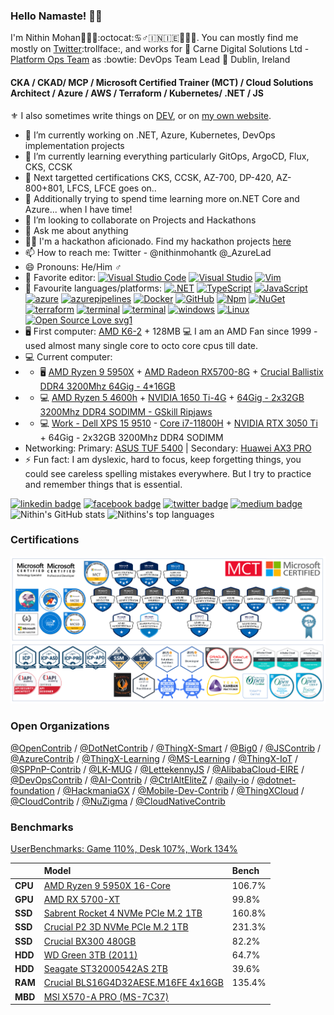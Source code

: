 ### Hello Namaste! 👋🏻 

I'm Nithin Mohan:name_badge::technologist::octocat::cancer::male_sign::india::ireland::see_no_evil::speak_no_evil::hear_no_evil:. You can mostly find me mostly on [Twitter](https://twitter.com/nithinmohantk):trollface:, and  works for :briefcase: Carne Digital Solutions Ltd  - [Platform Ops Team](https://www.carnegroup.com) as :bowtie: DevOps Team Lead  :pushpin: Dublin, Ireland   

#### CKA / CKAD/ MCP / Microsoft Certified Trainer (MCT) / Cloud Solutions Architect / Azure / AWS / Terraform / Kubernetes/ .NET / JS

:fleur_de_lis: I also sometimes write things on [DEV](https://dev.to/nithinmohantk), or on [my own website](https://www.nithinz.dev). 

- 🔭 I’m currently working on .NET, Azure, Kubernetes, DevOps implementation projects 
- 🌱 I’m currently learning everything particularly GitOps, ArgoCD, Flux, CKS, CCSK
- 🌱 Next targetted certifications CKS, CCSK, AZ-700, DP-420, AZ-800+801, LFCS, LFCE goes on..
- 🌱 Additionally trying to spend time learning more on.NET Core and Azure... when I have time!
- 👯 I’m looking to collaborate on Projects and Hackathons
- 💬 Ask me about anything
- 👩‍💻 I'm a hackathon aficionado. Find my hackathon projects [here](https://github.com/nithinmohantk)
- 📫 How to reach me: Twitter - @nithinmohantk @_AzureLad
- 😄 Pronouns: He/Him :male_sign:
- 📝 Favorite editor: [![Visual Studio Code](https://img.shields.io/badge/--007ACC?logo=visual%20studio%20code&logoColor=ffffff)](https://code.visualstudio.com/) [![Visual Studio](https://badgen.net/badge/icon/visualstudio?icon=visualstudio&label)](https://visualstudio.microsoft.com) [![Vim](https://img.shields.io/badge/--019733?logo=vim)](https://www.vim.org/) 
- 📝 Favourite languages/platforms: [![.NET](https://img.shields.io/badge/--512BD4?logo=.net&logoColor=ffffff)](https://dotnet.microsoft.com/) [![TypeScript](https://img.shields.io/badge/--3178C6?logo=typescript&logoColor=ffffff)](https://www.typescriptlang.org/) [![JavaScript](https://img.shields.io/badge/--F7DF1E?logo=javascript&logoColor=000)](https://www.javascript.com/) [![azure](https://badgen.net/badge/icon/azure?icon=azure&label)](https://azure.microsoft.com) [![azurepipelines](https://badgen.net/badge/icon/azurepipelines?icon=azurepipelines&label)](https://azure.microsoft.com) [![Docker](https://badgen.net/badge/icon/docker?icon=docker&label)](https://https://docker.com/) [![GitHub](https://badgen.net/badge/icon/github?icon=github&label)](https://github.com) [![Npm](https://badgen.net/badge/icon/npm?icon=npm&label)](https://https://npmjs.com/) [![NuGet](https://badgen.net/badge/icon/nuget?icon=nuget&label)](https://https://nuget.org/) [![terraform](https://badgen.net/badge/icon/terraform?icon=terraform&label)](https://https://www.terraform.com/) [![terminal](https://badgen.net/badge/icon/terminal?icon=terminal&label=windows)](https://www.terminal.com/) [![terminal](https://badgen.net/badge/icon/terminal?icon=core&label=powershell)](https://github.com/powershell/powershell/) [![windows](https://badgen.net/badge/icon/windows?icon=windows&label)](https://microsoft.com/windows/) [![Linux](https://badgen.net/badge/icon/linux?icon=linux&label=ubuntu)](https:/www.ubuntu.org/)  [![Open Source Love svg1](https://badges.frapsoft.com/os/v1/open-source.svg?v=103)](https://github.com/ellerbrock/open-source-badges/)
- 🖥️ First computer: [AMD K6-2](https://en.wikipedia.org/wiki/AMD_K6-2) + 128MB  💻 I am an AMD Fan since 1999 - used almost many single core to octo core cpus till date. 
- 💻 Current computer: 
- - 🖥️ [AMD Ryzen 9 5950X](https://www.amd.com/en/products/cpu/amd-ryzen-9-5950x) + [AMD Radeon RX5700-8G](https://www.techpowerup.com/vgabios/217058/xfx-rx5700-8192-191118) + [Crucial Ballistix DDR4 3200Mhz 64Gig - 4*16GB](https://www.techpowerup.com/review/crucial-ballistix-gaming-memory-ddr4-3200-mhz-cl16/)
- - 💻 [AMD Ryzen 5 4600h](https://www.amd.com/en/products/apu/amd-ryzen-5-4600h) + [NVIDIA 1650 Ti-4G](https://www.techpowerup.com/gpu-specs/geforce-gtx-1650-ti-mobile.c3517) + [64Gig - 2x32GB 3200Mhz DDR4 SODIMM - GSkill Ripjaws](https://www.memoryc.com/32156-64gb-g-skill-3200mhz-ddr4-so-dimm-laptop-memory-upgrade-kit-cl22-1-20v-pc4-25600-ripjaws-2x-32gb.html)
- - 💻 [Work - Dell XPS 15 9510](https://www.dell.com/en-ie/shop/laptops/xps-15-laptop/spd/xps-15-9510-laptop/cn95103cc) - [Core i7-11800H](https://ark.intel.com/content/www/us/en/ark/products/213803/intel-core-i711800h-processor-24m-cache-up-to-4-60-ghz.html)  + [NVIDIA RTX 3050 Ti](https://www.notebookcheck.net/NVIDIA-GeForce-RTX-3050-Ti-Laptop-GPU-Benchmarks-and-Specs.527430.0.html) + 64Gig - 2x32GB 3200Mhz DDR4 SODIMM
- Networking: Primary: [ASUS TUF 5400](https://www.asus.com/Networking-IoT-Servers/WiFi-Routers/ASUS-Gaming-Routers/TUF-Gaming-AX5400/)  | Secondary: [Huawei AX3 PRO](https://consumer.huawei.com/en/routers/ax3-quad-core/)
- ⚡ Fun fact: I am dyslexic, hard to focus, keep forgetting things, you could see careless spelling mistakes everywhere. But I try to practice and remember things that is essential. 

[![linkedin badge](https://img.shields.io/badge/nithinmohantk-(azurelad)-blue?style=flat&logo=linkedin)](https://www.linkedin.com/in/nithinmohantk/)
[![facebook badge](https://img.shields.io/badge/nithinmohantk-(azurelad)-blue?style=flat&logo=facebook)](https://facebook.com/nithinmohantk)
[![twitter badge](https://img.shields.io/badge/nithinmohantk-(azurelad)-blue?style=flat&logo=twitter)](https://twitter.com/nithinmohantk)
[![medium badge](https://img.shields.io/badge/nithinmohantk-(azurelad)-blue?style=flat&logo=web)](https://www.nithinz.dev)
![Nithin's GitHub stats](https://github-readme-stats.vercel.app/api?username=nithinmohantk&show_icons=true&theme=onedark)
![Nithins's top languages](https://github-readme-stats.vercel.app/api/top-langs/?username=nithinmohantk&theme=onedark)

### Certifications
![Cert Logos](https://raw.githubusercontent.com/nithinmohantk/nithinmohantk/main/certwall2.PNG?12333)
### Open Organizations 
[@OpenContrib](https://github.com/OpenContrib) / [@DotNetContrib](https://github.com/DotNetContrib) / [@ThingX-Smart](https://github.com/ThingX-Smart) / [@Big0](https://github.com/Bio0)  / [@JSContrib](https://github.com/JSContrib)  / [@AzureContrib](https://github.com/AzureContrib)  / [@ThingX-Learning](https://github.com/ThingX-Learning)  / [@MS-Learning](https://github.com/MS-Learning)  / [@ThingX-IoT](https://github.com/ThingX-IoT)  / [@SPPnP-Contrib](https://github.com/SPPnP-Contrib)  / [@LK-MUG](https://github.com/LK-MUG)  / [@LettekennyJS](https://github.com/LettekennyJS)  / [@AlibabaCloud-EIRE](https://github.com/AlibabaCloud-EIRE)   / [@DevOpsContrib](https://github.com/DevOpsContrib)  / [@AI-Contrib](https://github.com/AI-Contrib)  / [@CtrlAltEliteZ](https://github.com/CtrlAltEliteZ)  / [@aily-io](https://github.com/aily-io)  /  [@dotnet-foundation](https://github.com/dotnet-foundation)  / [@HackmaniaGX](https://github.com/HackmaniaGX)  /  [@Mobile-Dev-Contrib](https://github.com/Mobile-Dev-Contrib)  /  [@ThingXCloud](https://github.com/ThingXCloud)  / [@CloudContrib](https://github.com/CloudContrib)  / [@NuZigma](https://github.com/NuZigma)  / [@CloudNativeContrib](https://github.com/CloudNativeContrib)

### Benchmarks
[UserBenchmarks: Game 110%, Desk 107%, Work 134%](https://www.userbenchmark.com/UserRun/53266676)  

||Model|Bench
:----|:----|:----|
**CPU**|[AMD Ryzen 9 5950X 16-Core](https://cpu.userbenchmark.com/SpeedTest/1708514/AMD-Ryzen-9-5950X-16-Core-Processor)|106.7%
**GPU**|[AMD RX 5700-XT](https://gpu.userbenchmark.com/AMD-RX-5700-XT/Rating/4045)|99.8%
**SSD**|[Sabrent Rocket 4 NVMe PCIe M.2 1TB](https://ssd.userbenchmark.com/SpeedTest/844208/Sabrent-ROCKET-40-1TB)|160.8%
**SSD**|[Crucial P2 3D NVMe PCIe M.2 1TB](https://ssd.userbenchmark.com/SpeedTest/1312497/CT1000P2SSD8)|231.3%
**SSD**|[Crucial BX300 480GB](https://ssd.userbenchmark.com/Crucial-BX300-480GB/Rating/3947)|82.2%
**HDD**|[WD Green 3TB (2011)](https://hdd.userbenchmark.com/WD-Green-3TB-2011/Rating/1415)|64.7%
**HDD**|[Seagate ST32000542AS 2TB](https://hdd.userbenchmark.com/SpeedTest/696/ST32000542AS)|39.6%
**RAM**|[Crucial BLS16G4D32AESE.M16FE 4x16GB](https://ram.userbenchmark.com/SpeedTest/771088/Crucial-BLS16G4D32AESEM16FE-4x16GB)|135.4%
**MBD**|[MSI X570-A PRO (MS-7C37)](https://www.userbenchmark.com/System/MSI-X570-A-PRO-MS-7C37/149212)|

